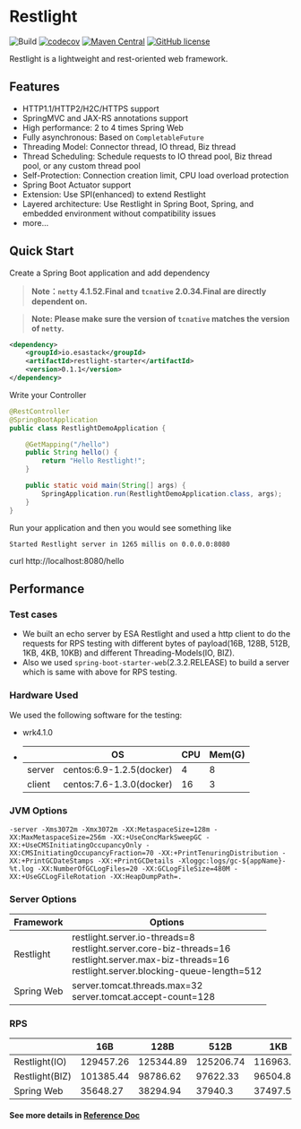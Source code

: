 # Restlight

![Build](https://github.com/esastack/esa-restlight/workflows/Build/badge.svg?branch=main)
[![codecov](https://codecov.io/gh/esastack/esa-restlight/branch/main/graph/badge.svg?token=CCQBCBQJP6)](https://codecov.io/gh/esastack/esa-restlight)
[![Maven Central](https://maven-badges.herokuapp.com/maven-central/io.esastack/restlight-parent/badge.svg)](https://maven-badges.herokuapp.com/maven-central/io.esastack/restlight-parent/)
[![GitHub license](https://img.shields.io/github/license/esastack/esa-restlight)](https://github.com/esastack/esa-restlight/blob/main/LICENSE)

Restlight is a lightweight and rest-oriented web framework.

## Features

- HTTP1.1/HTTP2/H2C/HTTPS support
- SpringMVC and JAX-RS annotations support
- High performance: 2 to 4 times Spring Web
- Fully asynchronous: Based on `CompletableFuture`
- Threading Model: Connector thread, IO thread, Biz thread
- Thread Scheduling: Schedule requests to IO thread pool, Biz thread pool, or any custom thread pool
- Self-Protection: Connection creation limit, CPU load overload protection
- Spring Boot Actuator support
- Extension: Use SPI(enhanced) to extend Restlight
- Layered architecture: Use Restlight in Spring Boot, Spring, and embedded environment without compatibility issues
- more...

## Quick Start

Create a Spring Boot application and add dependency

> **Note：`netty` 4.1.52.Final and `tcnative` 2.0.34.Final are directly dependent on.**

> **Note: Please make sure the version of `tcnative` matches the version of `netty`.**
 
```xml
<dependency>
    <groupId>io.esastack</groupId>
    <artifactId>restlight-starter</artifactId>
    <version>0.1.1</version>
</dependency>
```

Write your Controller

```java
@RestController
@SpringBootApplication
public class RestlightDemoApplication {

    @GetMapping("/hello")
    public String hello() {
        return "Hello Restlight!";
    }

    public static void main(String[] args) {
        SpringApplication.run(RestlightDemoApplication.class, args);
    }
}
```

Run your application and then you would see something like

```
Started Restlight server in 1265 millis on 0.0.0.0:8080
```

curl http://localhost:8080/hello 

## Performance

### Test cases

- We built an echo server by ESA Restlight and used a http client to do the requests for RPS testing with different bytes of payload(16B, 128B, 512B, 1KB, 4KB, 10KB) and different Threading-Models(IO, BIZ).
- Also we used `spring-boot-starter-web`(2.3.2.RELEASE) to build a server which is same with above for RPS testing.

### Hardware Used

We used the following software for the testing:

- wrk4.1.0

- |        | OS                       | CPU  | Mem(G) |
  | ------ | ------------------------ | ---- | ------ |
  | server | centos:6.9-1.2.5(docker) | 4    | 8      |
  | client | centos:7.6-1.3.0(docker) | 16   | 3      |
  

### JVM Options

```
-server -Xms3072m -Xmx3072m -XX:MetaspaceSize=128m -XX:MaxMetaspaceSize=256m -XX:+UseConcMarkSweepGC -XX:+UseCMSInitiatingOccupancyOnly -XX:CMSInitiatingOccupancyFraction=70 -XX:+PrintTenuringDistribution -XX:+PrintGCDateStamps -XX:+PrintGCDetails -Xloggc:logs/gc-${appName}-%t.log -XX:NumberOfGCLogFiles=20 -XX:GCLogFileSize=480M -XX:+UseGCLogFileRotation -XX:HeapDumpPath=.
```

### Server Options

| Framework  | Options                                                      |
| ---------- | ------------------------------------------------------------ |
| Restlight  | restlight.server.io-threads=8<br/>restlight.server.core-biz-threads=16<br/>restlight.server.max-biz-threads=16<br/>restlight.server.blocking-queue-length=512 |
| Spring Web | server.tomcat.threads.max=32<br/>server.tomcat.accept-count=128 |



### RPS

|                | 16B       | 128B      | 512B      | 1KB       | 4KB      | 10KB     |
| -------------- | --------- | --------- | --------- | --------- | -------- | -------- |
| Restlight(IO)  | 129457.26 | 125344.89 | 125206.74 | 116963.24 | 85749.45 | 49034.57 |
| Restlight(BIZ) | 101385.44 | 98786.62  | 97622.33  | 96504.81  | 68235.2  | 46460.79 |
| Spring Web     | 35648.27  | 38294.94  | 37940.3   | 37497.58  | 32098.65 | 22074.94 |

#### See more details in [Reference Doc](https://www.esastack.io/esa-restlight)
